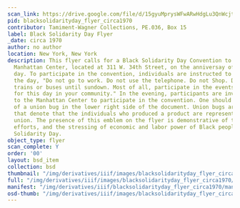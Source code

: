 ```yaml
---
scan_link: https://drive.google.com/file/d/15gyuMprysWFwARwHdgLu3QnWcjtvL58v/view?usp=sharing
pid: blacksolidarityday_flyer_circa1970
contributor: Tamiment-Wagner Collections, PE.036, Box 15
label: Black Solidarity Day Flyer
_date: circa 1970
author: no author
location: New York, New York
description: This flyer calls for a Black Solidarity Day Convention to happen at the
  Manhattan Center, located at 311 W. 34th Street, on the anniversay of Black Solidarity
  day. To participate in the convention, individuals are instructed to stay home during
  the day, "Do not go to work. Do not use the telephone. Do not Shop. Do not use the
  trains or buses until sundown. Most of all, participate in the events scheduled
  for this day in your community." In the evening, participants are invited to come
  to the Manhattan Center to participate in the convention. One should note the use
  of a union bug in the lower right side of the document. Union bugs are small labels
  that denote that the individuals who produced a product are represented by a labor
  union. The presence of this emblem on the flyer is demonstrative of the solidarity
  efforts, and the stressing of economic and labor power of Black people, on Black
  Solidarity Day.
object_type: flyer
scan_complete: Y
order: '00'
layout: bsd_item
collection: bsd
thumbnail: "/img/derivatives/iiif/images/blacksolidarityday_flyer_circa1970/full/250,/0/default.jpg"
full: "/img/derivatives/iiif/images/blacksolidarityday_flyer_circa1970/full/1140,/0/default.jpg"
manifest: "/img/derivatives/iiif/blacksolidarityday_flyer_circa1970/manifest.json"
osd-thumb: "/img/derivatives/iiif/images/blacksolidarityday_flyer_circa1970/full/375,/0/default.jpg"
---
```

